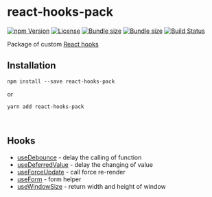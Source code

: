 # react-hooks-pack

[![npm Version](https://img.shields.io/npm/v/react-hooks-pack.svg)](https://www.npmjs.com/package/react-hooks-pack)
[![License](https://img.shields.io/npm/l/react-hooks-pack.svg)](https://github.com/neketabrain/react-hooks-pack/blob/master/LICENSE)
[![Bundle size](https://badgen.net/bundlephobia/min/react-hooks-pack?label=size)](https://bundlephobia.com/result?p=react-hooks-pack)
[![Bundle size](https://badgen.net/bundlephobia/minzip/react-hooks-pack?label=gzip%20size)](https://bundlephobia.com/result?p=react-hooks-pack)
[![Build Status](https://travis-ci.com/neketabrain/react-hooks-pack.svg?branch=master)](https://travis-ci.com/neketabrain/react-hooks-pack)

Package of custom [React hooks](https://reactjs.org/docs/hooks-intro.html)

## Installation

```
npm install --save react-hooks-pack
```

or

```
yarn add react-hooks-pack
```

<br />

## Hooks

- [useDebounce](https://github.com/neketabrain/react-hooks-pack/blob/master/docs/useDebounce.md) - delay the calling of function
- [useDeferredValue](https://github.com/neketabrain/react-hooks-pack/blob/master/docs/useDeferredValue.md) - delay the changing of value
- [useForceUpdate](https://github.com/neketabrain/react-hooks-pack/blob/master/docs/useForceUpdate.md) - call force re-render
- [useForm](https://github.com/neketabrain/react-hooks-pack/blob/master/docs/useForm.md) - form helper
- [useWindowSize](https://github.com/neketabrain/react-hooks-pack/blob/master/docs/useWindowSize.md) - return width and height of window
